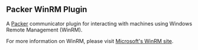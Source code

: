 ## Packer WinRM Plugin

A [Packer](http://www.packer.io/) communicator plugin for interacting with machines using Windows Remote Management (WinRM).

For more information on WinRM, please visit [Microsoft's WinRM site](http://msdn.microsoft.com/en-us/library/aa384426\(v=VS.85\).aspx).
